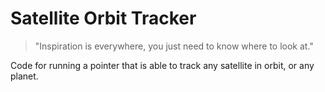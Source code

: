 # Satellite Orbit Tracker

> "Inspiration is everywhere, you just need to know where to look at."

Code for running a pointer that is able to track any satellite in orbit, or any planet.
